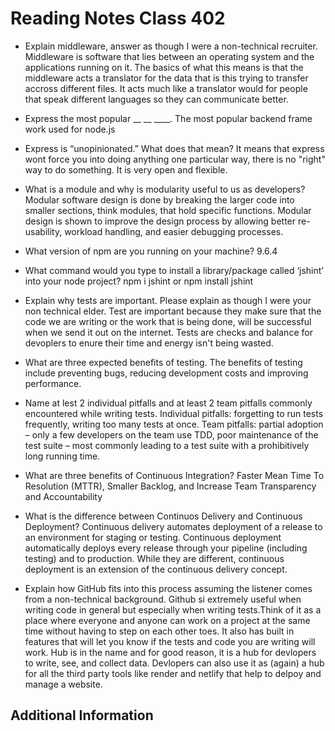 # Reading Notes Class 402

- Explain middleware, answer as though I were a non-technical recruiter. Middleware is software that lies between an operating system and the applications running on it. The basics of what this means is that the middleware acts a translator for the data that is this trying to transfer accross different files. It acts much like a translator would for people that speak different languages so they can communicate better.
- Express the most popular __ __ ____. The most popular backend frame work used for node.js
- Express is “unopinionated.” What does that mean? It means that express wont force you into doing anything one particular way, there is no "right" way to do something. It is very open and flexible.
- What is a module and why is modularity useful to us as developers? Modular software design is done by breaking the larger code into smaller sections, think modules, that hold specific functions. Modular design is shown to improve the design process by allowing better re-usability, workload handling, and easier debugging processes.

- What version of npm are you running on your machine? 9.6.4
- What command would you type to install a library/package called ‘jshint’ into your node project? npm i jshint or npm install jshint

- Explain why tests are important. Please explain as though I were your non technical elder. Test are important because they make sure that the code we are writing or the work that is being done, will be successful when we send it out on the internet. Tests are checks and balance for devoplers to enure their time and energy isn't being wasted.
- What are three expected benefits of testing. The benefits of testing include preventing bugs, reducing development costs and improving performance.
- Name at lest 2 individual pitfalls and at least 2 team pitfalls commonly encountered while writing tests.
Individual pitfalls: forgetting to run tests frequently, writing too many tests at once. Team pitfalls: partial adoption – only a few developers on the team use TDD, poor maintenance of the test suite – most commonly leading to a test suite with a prohibitively long running time.
- What are three benefits of Continuous Integration? Faster Mean Time To Resolution (MTTR), Smaller Backlog, and Increase Team Transparency and Accountability
- What is the difference between Continuos Delivery and Continuous Deployment? Continuous delivery automates deployment of a release to an environment for staging or testing. Continuous deployment automatically deploys every release through your pipeline (including testing) and to production. While they are different, continuous deployment is an extension of the continuous delivery concept.
- Explain how GitHub fits into this process assuming the listener comes from a non-technical background. Github si extremely useful when writing code in general but especially when writing tests.Think of it as a place where everyone and anyone can work on a project at the same time without having to step on each other toes. It also has built in features that will let you know if the tests and code you are writing will work. Hub is in the name and for good reason, it is a hub for devlopers to write, see, and collect data. Devlopers can also use it as (again) a hub for all the third party tools like render and netlify that help to delpoy and manage a website.

## Additional Information
